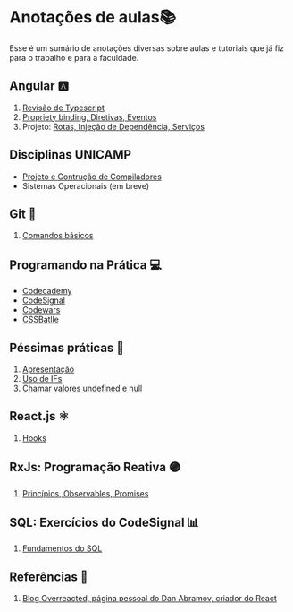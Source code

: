 # Anotações de aulas📚
Esse é um sumário de anotações diversas sobre aulas e tutoriais que já fiz para o trabalho e para a faculdade. 

 ## Angular 🅰️	
 1. [Revisão de Typescript](https://github.com/NatSatie/notasDeAula/blob/main/angular/angular_part1.md)
 2. [Propriety binding, Diretivas, Eventos](https://github.com/NatSatie/notasDeAula/blob/main/angular/angular_part2.md)
 3. Projeto: [Rotas, Injeção de Dependência, Serviços](https://github.com/NatSatie/notasDeAula/blob/main/angular/angular_part3.md)

## Disciplinas UNICAMP

 - [Projeto e Contrução de Compiladores](https://github.com/NatSatie/StudyNotes/blob/main/compilers/Apresentacao.md)
 - Sistemas Operacionais (em breve)

## Git 🐙
 
 1. [Comandos básicos](https://github.com/NatSatie/notasDeAula/blob/main/git.md)

## Programando na Prática 💻

 - [Codecademy](https://www.codecademy.com/)
 - [CodeSignal](https://app.codesignal.com/arcade)
 - [Codewars](https://www.codewars.com/)
 - [CSSBatlle](https://cssbattle.dev/)

## Péssimas práticas 🙋
 
 1. [Apresentação](https://github.com/NatSatie/TechNotes/blob/main/badPractises/summary.md)
 2. [Uso de IFs](https://github.com/NatSatie/TechNotes/blob/main/badPractises/part1.md)
 3. [Chamar valores undefined e null](https://github.com/NatSatie/TechNotes/blob/main/badPractises/part2.md)
 
## React.js ⚛️
 
 1. [Hooks](https://github.com/NatSatie/notasDeAula/blob/main/react/hooks.md)
 
## RxJs: Programação Reativa 🟣
  
 1. [Princípios, Observables, Promises](https://github.com/NatSatie/notasDeAula/blob/main/RxJS.md)
 
## SQL: Exercícios do CodeSignal 📊

 1. [Fundamentos do SQL](https://github.com/NatSatie/StudyNotes/blob/main/sql/part1.md)

## Referências 🔖

 1. [Blog Overreacted, página pessoal do Dan Abramov, criador do React](https://overreacted.io/)

